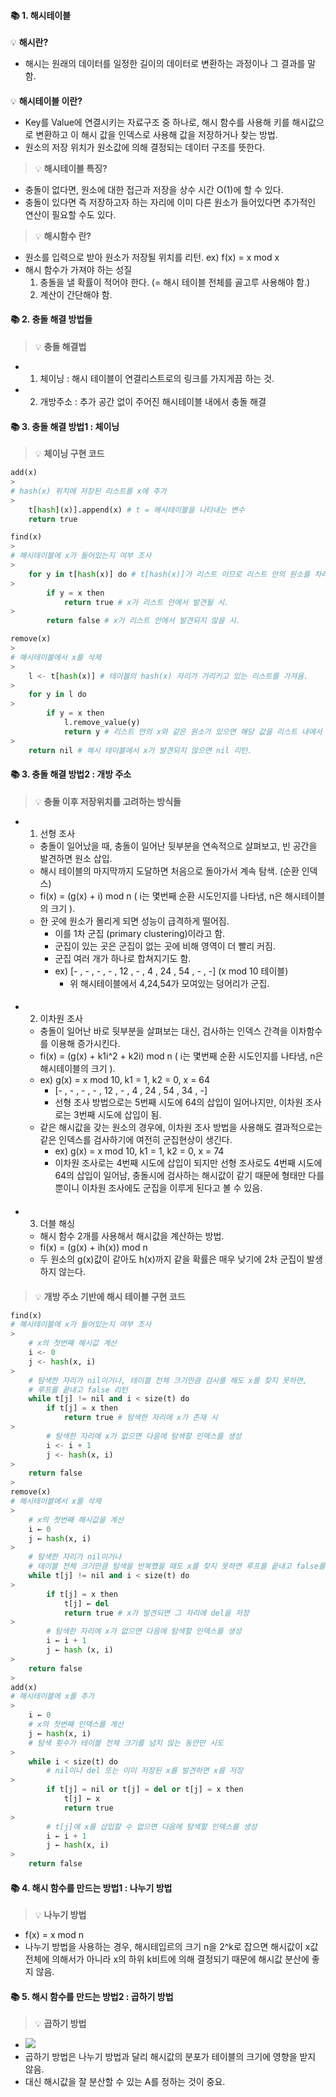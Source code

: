 #### 📚 1. 해시테이블
>
💡 **해시란?** 
* 해시는 원래의 데이터를 일정한 길이의 데이터로 변환하는 과정이나 그 결과를 말함.
####
💡 **해시테이블 이란?** 
* Key를 Value에 연결시키는 자료구조 중 하나로, 해시 함수를 사용해 키를 해시값으로 변환하고 이 해시 값을 인덱스로 사용해 값을 저장하거나 찾는 방법.
* 원소의 저장 위치가 원소값에 의해 결정되는 데이터 구조를 뜻한다.

>💡 **해시테이블 특징?** 
* 충돌이 없다면, 원소에 대한 접근과 저장을 상수 시간 O(1)에 할 수 있다.
* 충돌이 있다면 즉 저장하고자 하는 자리에 이미 다른 원소가 들어있다면 추가적인 연산이 필요할 수도 있다.

>💡 **해시함수 란?** 
* 원소를 입력으로 받아 원소가 저장될 위치를 리턴. ex) f(x) = x mod x
* 해시 함수가 가져야 하는 성질
	1. 충돌을 낼 확률이 적어야 한다. (= 해시 테이블 전체를 골고루 사용해야 함.)
	2. 계산이 간단해야 함.

#### 📚 2. 충돌 해결 방법들
>💡 **충돌 해결법** 
* 1. 체이닝 : 해시 테이블이 연결리스트로의 링크를 가지게끔 하는 것. 	
* 2. 개방주소 : 추가 공간 없이 주어진 해시테이블 내에서 충돌 해결

#### 📚 3. 충돌 해결 방법1 : 체이닝
>💡 **체이닝 구현 코드** 
```py
add(x) 
>
# hash(x) 위치에 저장된 리스트를 x에 추가
>
	t[hash](x)].append(x) # t = 해시테이블을 나타내는 변수
	return true
```
```py
find(x)
>
# 해시테이블에 x가 들어있는지 여부 조사
>
	for y in t[hash(x)] do # t[hash(x)]가 리스트 이므로 리스트 안의 원소를 차례로 탐색
>
		if y = x then
        	return true # x가 리스트 안에서 발견될 시.
>
        return false # x가 리스트 안에서 발견되지 않을 시.
```
```py
remove(x)
>
# 해시테이블에서 x를 삭제
>
	l <- t[hash(x)] # 테이블의 hash(x) 자리가 가리키고 있는 리스트를 가져옴.
>
	for y in l do
>
    	if y = x then
        	l.remove_value(y)
			return y # 리스트 안의 x와 같은 원소가 있으면 해당 값을 리스트 내에서 삭제.	
>	
	return nil # 해시 테이블에서 x가 발견되지 않으면 nil 리턴.
```
####

#### 📚 3. 충돌 해결 방법2 : 개방 주소
>💡 **충돌 이후 저장위치를 고려하는 방식들**
> 
* 1. 선형 조사
    * 충돌이 일어났을 때, 충돌이 일어난 뒷부분을 연속적으로 살펴보고, 빈 공간을 발견하면 원소 삽입.
    * 해시 테이블의 마지막까지 도달하면 처음으로 돌아가서 계속 탐색. (순환 인덱스)   
    * fi(x) = (g(x) + i) mod n ( i는 몇번째 순환 시도인지를 나타냄, n은 해시테이블의 크기 ).
    * 한 곳에 원소가 몰리게 되면 성능이 급격하게 떨어짐.
    	* 이를 1차 군집 (primary clustering)이라고 함.
    	* 군집이 있는 곳은 군집이 없는 곳에 비해 영역이 더 빨리 커짐.
    	* 군집 여러 개가 하나로 합쳐지기도 함.
    	* ex) [- , - , - , - , 12 , - , 4 , 24 , 54 , - , -] (x mod 10 테이블)
	    	* 위 해시테이블에서 4,24,54가 모여있는 덩어리가 군집.
####
* 2. 이차원 조사 
    * 충돌이 일어난 바로 뒷부분을 살펴보는 대신, 검사하는 인덱스 간격을 이차함수를 이용해 증가시킨다.
    * fi(x) = (g(x) + k1i^2 + k2i) mod n ( i는 몇번째 순환 시도인지를 나타냄, n은 해시테이블의 크기 ).
    * ex) g(x) = x mod 10, k1 = 1, k2 = 0, x = 64
    	* [- , - , - , - , 12 , - , 4 , 24 , 54 , 34 , -]
    	* 선형 조사 방법으로는 5번째 시도에 64의 삽입이 일어나지만, 이차원 조사로는 3번째 시도에 삽입이 됨.
    * 같은 해시값을 갖는 원소의 경우에, 이차원 조사 방법을 사용해도 결과적으로는 같은 인덱스를 검사하기에 여전히 군집현상이 생긴다.
    	* ex) g(x) = x mod 10, k1 = 1, k2 = 0, x = 74
    	* 이차원 조사로는 4번째 시도에 삽입이 되지만 선형 조사로도 4번째 시도에 64의 삽입이 일어남, 충돌시에 검사하는 해시값이 같기 때문에 형태만 다를 뿐이니 이차원 조사에도 군집을 이루게 된다고 볼 수 있음.    
####
* 3. 더블 해싱
    * 해시 함수 2개를 사용해서 해시값을 계산하는 방법.
    * fi(x) = (g(x) + ih(x)) mod n
    * 두 원소의 g(x)값이 같아도 h(x)까지 같을 확률은 매우 낮기에 2차 군집이 발생하지 않는다.
####

>💡 **개방 주소 기반에 해시 테이블 구현 코드** 
```py
find(x)
# 해시테이블에 x가 들어있는지 여부 조사
>
	# x의 첫번째 해시값 계산
	i <- 0
    j <- hash(x, i)
>    
    # 탐색한 자리가 nil이거나, 테이블 전체 크기만큼 검사를 해도 x를 찾지 못하면,
	# 루프를 끝내고 false 리턴
    while t[j] != nil and i < size(t) do
    	if t[j] = x then 
			return true # 탐색한 자리에 x가 존재 시
>
		# 탐색한 자리에 x가 없으면 다음에 탐색할 인덱스를 생성
		i <- i + 1            
		j <- hash(x, i) 
>
	return false       
>
remove(x)
# 해시테이블에서 x를 삭제
>
	# x의 첫번째 해시값을 계산
	i ← 0
	j ← hash(x, i)
>    
	# 탐색한 자리가 nil이거나
	# 테이블 전체 크기만큼 탐색을 반복했을 때도 x를 찾지 못하면 루프를 끝내고 false를 리턴
	while t[j] != nil and i < size(t) do
>    
		if t[j] = x then
			t[j] ← del
			return true # x가 발견되면 그 자리에 del을 저장
>            
		# 탐색한 자리에 x가 없으면 다음에 탐색할 인덱스를 생성
		i ← i + 1
		j ← hash (x, i)
>        
	return false
>   
add(x)
# 해시테이블에 x를 추가
>
	i ← 0
	# x의 첫번째 인덱스를 계산
	j ← hash(x, i)
	# 탐색 횟수가 테이블 전체 크기를 넘지 않는 동안만 시도
>    
	while i < size(t) do
		# nil이나 del 또는 이미 저장된 x를 발견하면 x를 저장
>        
		if t[j] = nil or t[j] = del or t[j] = x then
			t[j] ← x
			return true
>            
		# t[j]에 x를 삽입할 수 없으면 다음에 탐색할 인덱스를 생성
		i ← i + 1
		j ← hash(x, i)
>        
	return false    
```
####

#### 📚 4. 해시 함수를 만드는 방법1 : 나누기 방법
>💡 **나누기 방법**
* f(x) = x mod n
* 나누기 방법을 사용하는 경우, 해시테입르의 크기 n을 2^k로 잡으면 해시값이 x값 전체에 의해서가 아니라 x의 하위 k비트에 의해 결정되기 때문에 해시값 분산에 좋지 않음.

#### 📚 5. 해시 함수를 만드는 방법2 : 곱하기 방법
>💡 **곱하기 방법**
* ![](https://velog.velcdn.com/images/codudals98/post/ebabc23d-4931-4e89-9b6b-b8326e5927a6/image.png)
* 곱하기 방법은 나누기 방법과 달리 해시값의 분포가 테이블의 크기에 영향을 받지 않음.
* 대신 해시값을 잘 분산할 수 있는 A를 정하는 것이 중요.

